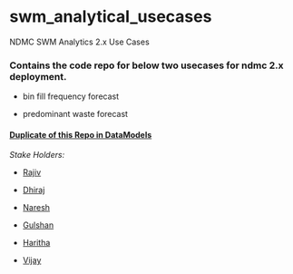 # swm_analytical_usecases

NDMC SWM Analytics 2.x Use Cases


### Contains the code repo for below two usecases for ndmc 2.x deployment. 


* bin fill frequency forecast


* predominant waste forecast


#### [Duplicate of this Repo in DataModels](https://github.com/paradigmC/datamodels/tree/ndmc-new-analytics-2x-usecases)


*Stake Holders:*

* [Rajiv](rajiv.v@quantela.com)

* [Dhiraj](dhiraj.eadara@quantela.com)

* [Naresh](naresh.kocheeri@quantela.com) 

* [Gulshan](dhiraj.eadara@quantela.com)

* [Haritha](haritha.rudraraju@quantela.com)

* [Vijay](vijaykrishnan@quantela.com)
